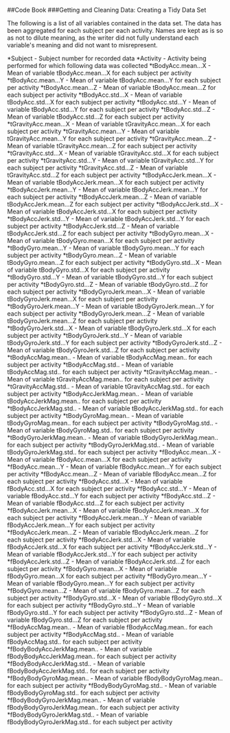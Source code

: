 ##Code Book
###Getting and Cleaning Data: Creating a Tidy Data Set

The following is a list of all variables contained in the data set. The data has been aggregated
for each subject per each activity. Names are kept as is so as not to dilute meaning, as the writer did not fully 
understand each variable's meaning and did not want to misrepresent. 

*Subject - Subject number for recorded data
*Activity - Activity being performed for which following data was collected
*tBodyAcc.mean...X - Mean of variable tBodyAcc.mean...X for each subject per activity
*tBodyAcc.mean...Y - Mean of variable tBodyAcc.mean...Y for each subject per activity
*tBodyAcc.mean...Z - Mean of variable tBodyAcc.mean...Z for each subject per activity
*tBodyAcc.std...X - Mean of variable tBodyAcc.std...X for each subject per activity
*tBodyAcc.std...Y - Mean of variable tBodyAcc.std...Y for each subject per activity
*tBodyAcc.std...Z - Mean of variable tBodyAcc.std...Z for each subject per activity
*tGravityAcc.mean...X - Mean of variable tGravityAcc.mean...X for each subject per activity
*tGravityAcc.mean...Y - Mean of variable tGravityAcc.mean...Y for each subject per activity
*tGravityAcc.mean...Z - Mean of variable tGravityAcc.mean...Z for each subject per activity
*tGravityAcc.std...X - Mean of variable tGravityAcc.std...X for each subject per activity
*tGravityAcc.std...Y - Mean of variable tGravityAcc.std...Y for each subject per activity
*tGravityAcc.std...Z - Mean of variable tGravityAcc.std...Z for each subject per activity
*tBodyAccJerk.mean...X - Mean of variable tBodyAccJerk.mean...X for each subject per activity
*tBodyAccJerk.mean...Y - Mean of variable tBodyAccJerk.mean...Y for each subject per activity
*tBodyAccJerk.mean...Z - Mean of variable tBodyAccJerk.mean...Z for each subject per activity
*tBodyAccJerk.std...X - Mean of variable tBodyAccJerk.std...X for each subject per activity
*tBodyAccJerk.std...Y - Mean of variable tBodyAccJerk.std...Y for each subject per activity
*tBodyAccJerk.std...Z - Mean of variable tBodyAccJerk.std...Z for each subject per activity
*tBodyGyro.mean...X - Mean of variable tBodyGyro.mean...X for each subject per activity
*tBodyGyro.mean...Y - Mean of variable tBodyGyro.mean...Y for each subject per activity
*tBodyGyro.mean...Z - Mean of variable tBodyGyro.mean...Z for each subject per activity
*tBodyGyro.std...X - Mean of variable tBodyGyro.std...X for each subject per activity
*tBodyGyro.std...Y - Mean of variable tBodyGyro.std...Y for each subject per activity
*tBodyGyro.std...Z - Mean of variable tBodyGyro.std...Z for each subject per activity
*tBodyGyroJerk.mean...X - Mean of variable tBodyGyroJerk.mean...X for each subject per activity
*tBodyGyroJerk.mean...Y - Mean of variable tBodyGyroJerk.mean...Y for each subject per activity
*tBodyGyroJerk.mean...Z - Mean of variable tBodyGyroJerk.mean...Z for each subject per activity
*tBodyGyroJerk.std...X - Mean of variable tBodyGyroJerk.std...X for each subject per activity
*tBodyGyroJerk.std...Y - Mean of variable tBodyGyroJerk.std...Y for each subject per activity
*tBodyGyroJerk.std...Z - Mean of variable tBodyGyroJerk.std...Z for each subject per activity
*tBodyAccMag.mean.. - Mean of variable tBodyAccMag.mean.. for each subject per activity
*tBodyAccMag.std.. - Mean of variable tBodyAccMag.std.. for each subject per activity
*tGravityAccMag.mean.. - Mean of variable tGravityAccMag.mean.. for each subject per activity
*tGravityAccMag.std.. - Mean of variable tGravityAccMag.std.. for each subject per activity
*tBodyAccJerkMag.mean.. - Mean of variable tBodyAccJerkMag.mean.. for each subject per activity
*tBodyAccJerkMag.std.. - Mean of variable tBodyAccJerkMag.std.. for each subject per activity
*tBodyGyroMag.mean.. - Mean of variable tBodyGyroMag.mean.. for each subject per activity
*tBodyGyroMag.std.. - Mean of variable tBodyGyroMag.std.. for each subject per activity
*tBodyGyroJerkMag.mean.. - Mean of variable tBodyGyroJerkMag.mean.. for each subject per activity
*tBodyGyroJerkMag.std.. - Mean of variable tBodyGyroJerkMag.std.. for each subject per activity
*fBodyAcc.mean...X - Mean of variable fBodyAcc.mean...X for each subject per activity
*fBodyAcc.mean...Y - Mean of variable fBodyAcc.mean...Y for each subject per activity
*fBodyAcc.mean...Z - Mean of variable fBodyAcc.mean...Z for each subject per activity
*fBodyAcc.std...X - Mean of variable fBodyAcc.std...X for each subject per activity
*fBodyAcc.std...Y - Mean of variable fBodyAcc.std...Y for each subject per activity
*fBodyAcc.std...Z - Mean of variable fBodyAcc.std...Z for each subject per activity
*fBodyAccJerk.mean...X - Mean of variable fBodyAccJerk.mean...X for each subject per activity
*fBodyAccJerk.mean...Y - Mean of variable fBodyAccJerk.mean...Y for each subject per activity
*fBodyAccJerk.mean...Z - Mean of variable fBodyAccJerk.mean...Z for each subject per activity
*fBodyAccJerk.std...X - Mean of variable fBodyAccJerk.std...X for each subject per activity
*fBodyAccJerk.std...Y - Mean of variable fBodyAccJerk.std...Y for each subject per activity
*fBodyAccJerk.std...Z - Mean of variable fBodyAccJerk.std...Z for each subject per activity
*fBodyGyro.mean...X - Mean of variable fBodyGyro.mean...X for each subject per activity
*fBodyGyro.mean...Y - Mean of variable fBodyGyro.mean...Y for each subject per activity
*fBodyGyro.mean...Z - Mean of variable fBodyGyro.mean...Z for each subject per activity
*fBodyGyro.std...X - Mean of variable fBodyGyro.std...X for each subject per activity
*fBodyGyro.std...Y - Mean of variable fBodyGyro.std...Y for each subject per activity
*fBodyGyro.std...Z - Mean of variable fBodyGyro.std...Z for each subject per activity
*fBodyAccMag.mean.. - Mean of variable fBodyAccMag.mean.. for each subject per activity
*fBodyAccMag.std.. - Mean of variable fBodyAccMag.std.. for each subject per activity
*fBodyBodyAccJerkMag.mean.. - Mean of variable fBodyBodyAccJerkMag.mean.. for each subject per activity
*fBodyBodyAccJerkMag.std.. - Mean of variable fBodyBodyAccJerkMag.std.. for each subject per activity
*fBodyBodyGyroMag.mean.. - Mean of variable fBodyBodyGyroMag.mean.. for each subject per activity
*fBodyBodyGyroMag.std.. - Mean of variable fBodyBodyGyroMag.std.. for each subject per activity
*fBodyBodyGyroJerkMag.mean.. - Mean of variable fBodyBodyGyroJerkMag.mean.. for each subject per activity
*fBodyBodyGyroJerkMag.std.. - Mean of variable fBodyBodyGyroJerkMag.std.. for each subject per activity